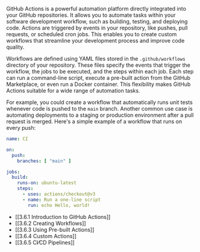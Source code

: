 GitHub Actions is a powerful automation platform directly integrated into your GitHub repositories. It allows you to automate tasks within your software development workflow, such as building, testing, and deploying code. Actions are triggered by events in your repository, like pushes, pull requests, or scheduled cron jobs. This enables you to create custom workflows that streamline your development process and improve code quality.

Workflows are defined using YAML files stored in the `.github/workflows` directory of your repository. These files specify the events that trigger the workflow, the jobs to be executed, and the steps within each job. Each step can run a command-line script, execute a pre-built action from the GitHub Marketplace, or even run a Docker container. This flexibility makes GitHub Actions suitable for a wide range of automation tasks.

For example, you could create a workflow that automatically runs unit tests whenever code is pushed to the `main` branch. Another common use case is automating deployments to a staging or production environment after a pull request is merged. Here's a simple example of a workflow that runs on every push:

```yaml
name: CI

on:
  push:
    branches: [ "main" ]

jobs:
  build:
    runs-on: ubuntu-latest
    steps:
      - uses: actions/checkout@v3
      - name: Run a one-line script
        run: echo Hello, world!
```

- [[3.6.1 Introduction to GitHub Actions]]
- [[3.6.2 Creating Workflows]]
- [[3.6.3 Using Pre-built Actions]]
- [[3.6.4 Custom Actions]]
- [[3.6.5 CI⁄CD Pipelines]]
  